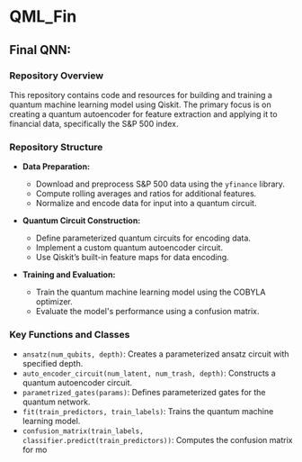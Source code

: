 # QML_Fin

## Final QNN:

### Repository Overview

This repository contains code and resources for building and training a quantum machine learning model using Qiskit. The primary focus is on creating a quantum autoencoder for feature extraction and applying it to financial data, specifically the S&P 500 index.

### Repository Structure

- **Data Preparation:**
  - Download and preprocess S&P 500 data using the `yfinance` library.
  - Compute rolling averages and ratios for additional features.
  - Normalize and encode data for input into a quantum circuit.

- **Quantum Circuit Construction:**
  - Define parameterized quantum circuits for encoding data.
  - Implement a custom quantum autoencoder circuit.
  - Use Qiskit’s built-in feature maps for data encoding.

- **Training and Evaluation:**
  - Train the quantum machine learning model using the COBYLA optimizer.
  - Evaluate the model's performance using a confusion matrix.

### Key Functions and Classes

- `ansatz(num_qubits, depth)`: Creates a parameterized ansatz circuit with specified depth.
- `auto_encoder_circuit(num_latent, num_trash, depth)`: Constructs a quantum autoencoder circuit.
- `parametrized_gates(params)`: Defines parameterized gates for the quantum network.
- `fit(train_predictors, train_labels)`: Trains the quantum machine learning model.
- `confusion_matrix(train_labels, classifier.predict(train_predictors))`: Computes the confusion matrix for mo
